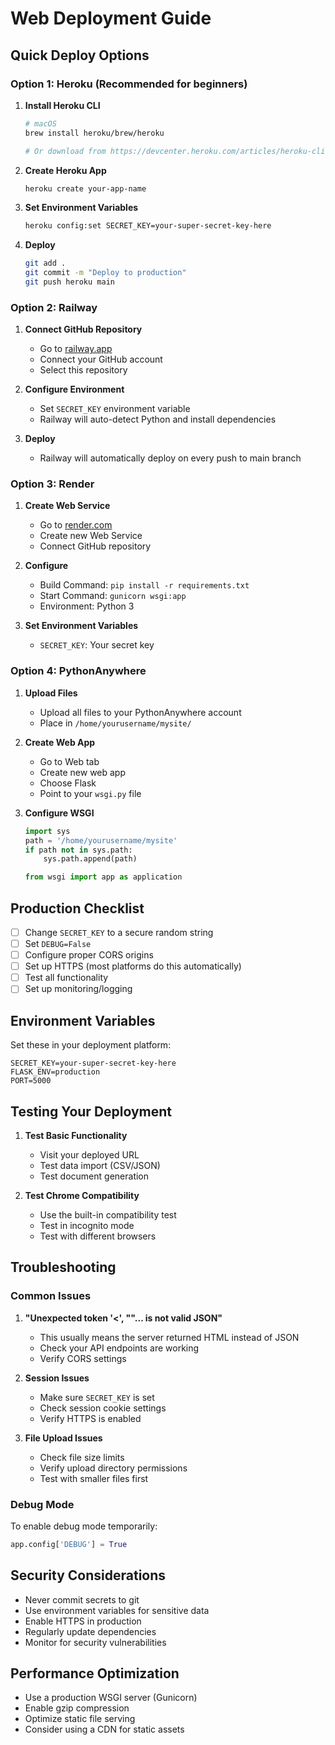 # Web Deployment Guide

## Quick Deploy Options

### Option 1: Heroku (Recommended for beginners)

1. **Install Heroku CLI**
   ```bash
   # macOS
   brew install heroku/brew/heroku
   
   # Or download from https://devcenter.heroku.com/articles/heroku-cli
   ```

2. **Create Heroku App**
   ```bash
   heroku create your-app-name
   ```

3. **Set Environment Variables**
   ```bash
   heroku config:set SECRET_KEY=your-super-secret-key-here
   ```

4. **Deploy**
   ```bash
   git add .
   git commit -m "Deploy to production"
   git push heroku main
   ```

### Option 2: Railway

1. **Connect GitHub Repository**
   - Go to [railway.app](https://railway.app)
   - Connect your GitHub account
   - Select this repository

2. **Configure Environment**
   - Set `SECRET_KEY` environment variable
   - Railway will auto-detect Python and install dependencies

3. **Deploy**
   - Railway will automatically deploy on every push to main branch

### Option 3: Render

1. **Create Web Service**
   - Go to [render.com](https://render.com)
   - Create new Web Service
   - Connect GitHub repository

2. **Configure**
   - Build Command: `pip install -r requirements.txt`
   - Start Command: `gunicorn wsgi:app`
   - Environment: Python 3

3. **Set Environment Variables**
   - `SECRET_KEY`: Your secret key

### Option 4: PythonAnywhere

1. **Upload Files**
   - Upload all files to your PythonAnywhere account
   - Place in `/home/yourusername/mysite/`

2. **Create Web App**
   - Go to Web tab
   - Create new web app
   - Choose Flask
   - Point to your `wsgi.py` file

3. **Configure WSGI**
   ```python
   import sys
   path = '/home/yourusername/mysite'
   if path not in sys.path:
       sys.path.append(path)
   
   from wsgi import app as application
   ```

## Production Checklist

- [ ] Change `SECRET_KEY` to a secure random string
- [ ] Set `DEBUG=False`
- [ ] Configure proper CORS origins
- [ ] Set up HTTPS (most platforms do this automatically)
- [ ] Test all functionality
- [ ] Set up monitoring/logging

## Environment Variables

Set these in your deployment platform:

```
SECRET_KEY=your-super-secret-key-here
FLASK_ENV=production
PORT=5000
```

## Testing Your Deployment

1. **Test Basic Functionality**
   - Visit your deployed URL
   - Test data import (CSV/JSON)
   - Test document generation

2. **Test Chrome Compatibility**
   - Use the built-in compatibility test
   - Test in incognito mode
   - Test with different browsers

## Troubleshooting

### Common Issues

1. **"Unexpected token '<', "<html>"... is not valid JSON"**
   - This usually means the server returned HTML instead of JSON
   - Check your API endpoints are working
   - Verify CORS settings

2. **Session Issues**
   - Make sure `SECRET_KEY` is set
   - Check session cookie settings
   - Verify HTTPS is enabled

3. **File Upload Issues**
   - Check file size limits
   - Verify upload directory permissions
   - Test with smaller files first

### Debug Mode

To enable debug mode temporarily:
```python
app.config['DEBUG'] = True
```

## Security Considerations

- Never commit secrets to git
- Use environment variables for sensitive data
- Enable HTTPS in production
- Regularly update dependencies
- Monitor for security vulnerabilities

## Performance Optimization

- Use a production WSGI server (Gunicorn)
- Enable gzip compression
- Optimize static file serving
- Consider using a CDN for static assets
